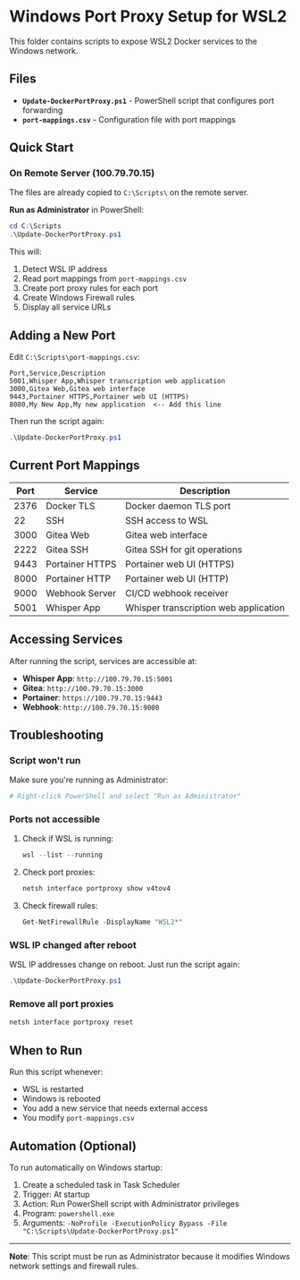 # Windows Port Proxy Setup for WSL2

This folder contains scripts to expose WSL2 Docker services to the Windows network.

## Files

- **`Update-DockerPortProxy.ps1`** - PowerShell script that configures port forwarding
- **`port-mappings.csv`** - Configuration file with port mappings

## Quick Start

### On Remote Server (100.79.70.15)

The files are already copied to `C:\Scripts\` on the remote server.

**Run as Administrator** in PowerShell:

```powershell
cd C:\Scripts
.\Update-DockerPortProxy.ps1
```

This will:
1. Detect WSL IP address
2. Read port mappings from `port-mappings.csv`
3. Create port proxy rules for each port
4. Create Windows Firewall rules
5. Display all service URLs

## Adding a New Port

Edit `C:\Scripts\port-mappings.csv`:

```csv
Port,Service,Description
5001,Whisper App,Whisper transcription web application
3000,Gitea Web,Gitea web interface
9443,Portainer HTTPS,Portainer web UI (HTTPS)
8080,My New App,My new application  <-- Add this line
```

Then run the script again:

```powershell
.\Update-DockerPortProxy.ps1
```

## Current Port Mappings

| Port | Service | Description |
|------|---------|-------------|
| 2376 | Docker TLS | Docker daemon TLS port |
| 22 | SSH | SSH access to WSL |
| 3000 | Gitea Web | Gitea web interface |
| 2222 | Gitea SSH | Gitea SSH for git operations |
| 9443 | Portainer HTTPS | Portainer web UI (HTTPS) |
| 8000 | Portainer HTTP | Portainer web UI (HTTP) |
| 9000 | Webhook Server | CI/CD webhook receiver |
| 5001 | Whisper App | Whisper transcription web application |

## Accessing Services

After running the script, services are accessible at:

- **Whisper App**: `http://100.79.70.15:5001`
- **Gitea**: `http://100.79.70.15:3000`
- **Portainer**: `https://100.79.70.15:9443`
- **Webhook**: `http://100.79.70.15:9000`

## Troubleshooting

### Script won't run

Make sure you're running as Administrator:
```powershell
# Right-click PowerShell and select "Run as Administrator"
```

### Ports not accessible

1. Check if WSL is running:
   ```powershell
   wsl --list --running
   ```

2. Check port proxies:
   ```powershell
   netsh interface portproxy show v4tov4
   ```

3. Check firewall rules:
   ```powershell
   Get-NetFirewallRule -DisplayName "WSL2*"
   ```

### WSL IP changed after reboot

WSL IP addresses change on reboot. Just run the script again:

```powershell
.\Update-DockerPortProxy.ps1
```

### Remove all port proxies

```powershell
netsh interface portproxy reset
```

## When to Run

Run this script whenever:
- WSL is restarted
- Windows is rebooted
- You add a new service that needs external access
- You modify `port-mappings.csv`

## Automation (Optional)

To run automatically on Windows startup:

1. Create a scheduled task in Task Scheduler
2. Trigger: At startup
3. Action: Run PowerShell script with Administrator privileges
4. Program: `powershell.exe`
5. Arguments: `-NoProfile -ExecutionPolicy Bypass -File "C:\Scripts\Update-DockerPortProxy.ps1"`

---

**Note**: This script must be run as Administrator because it modifies Windows network settings and firewall rules.
